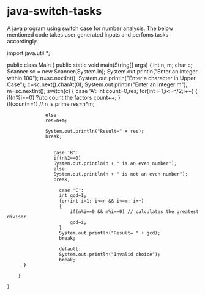 # java-switch-tasks
A java program using switch case for number analysis.
The below mentioned code takes user generated inputs and perfoms tasks accordingly.



import java.util.*;

public class Main
{
	public static void main(String[] args)
	{
	    int n, m;
	    char c;
	    Scanner sc = new Scanner(System.in);
	    System.out.println("Enter an integer within 100");
	    n=sc.nextInt();
	    System.out.println("Enter a character in Upper Case");
	    c=sc.next().charAt(0);
	    System.out.println("Enter an integer m");
	    m=sc.nextInt();
	    switch(c)
	{
	          case 'A':
	          int count=0,res;
	          for(int i=1;i<=n/2;i++)
	          {
	              if(n%i==0) ?//to count the factors
	              count++;
	          }  
	              if(count==1) // n is prime
	              res=n*m;

	              else
	              res=n+m;

	              System.out.println("Result=" + res);
	              break;
	              

	                 case 'B':
	                 if(n%2==0) 
	                 System.out.println(n + " is an even number");
	                 else
	                 System.out.println(n + " is not an even number");
	                 break;
	               
	                   case 'C':
	                   int gcd=1;
	                   for(int i=1; i<=n && i<=m; i++) 
	                   {
	                       if(n%i==0 && m%i==0) // calculates the greatest divisor
	                       gcd=i;
	                   }
	                   System.out.println("Result= " + gcd);
	                   break;
	                   
	                   default:
	                   System.out.println("Invalid choice");
	                   break;        
	      }     
        
	    }

	}


	                 
	                 
